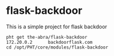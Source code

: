 # flask-backdoor
This is a simple project for flask backdoor

    pht get the-abra/flask-backdoor
    172.20.0.2      backdoorflask.com
    cd /opt/PHT/core/modules/flask-backdoor
